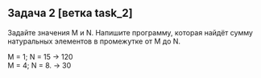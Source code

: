 ## Задача 2 [ветка task_2]

Задайте значения M и N. Напишите программу, которая найдёт сумму натуральных элементов в промежутке от M до N.

M = 1; N = 15 -> 120  
M = 4; N = 8. -> 30